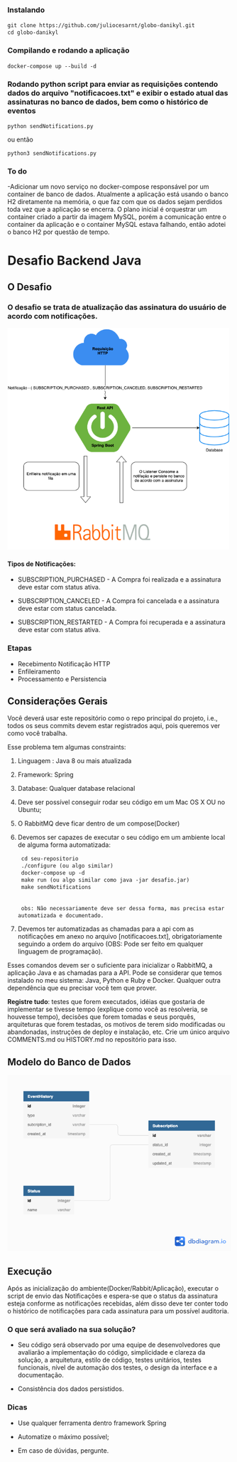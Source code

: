 ### Instalando


```
git clone https://github.com/juliocesarnt/globo-danikyl.git
cd globo-danikyl
``` 

### Compilando e rodando a aplicação

```
docker-compose up --build -d
``` 

### Rodando python script para enviar as requisições contendo dados do arquivo "notificacoes.txt" e exibir o estado atual das assinaturas no banco de dados, bem como o histórico de eventos

```
python sendNotifications.py
``` 
ou então
```
python3 sendNotifications.py
``` 
### To do
-Adicionar um novo serviço no docker-compose responsável por um container de banco de dados. Atualmente a aplicação está usando o banco H2 diretamente na memória, o que faz com que os dados sejam perdidos toda vez que a aplicação se encerra. O plano inicial é orquestrar um container criado a partir da imagem MySQL, porém a comunicação entre o container da aplicação e o container MySQL estava falhando, então adotei o banco H2 por questão de tempo.


# Desafio Backend Java

## O Desafio

### O desafio se trata de atualização das assinatura do usuário de acordo com notificações.

<img src="DesafioFila.png" width="500" height="500">

#### Tipos de Notificações:

- SUBSCRIPTION_PURCHASED - A Compra foi realizada e a assinatura deve estar com status ativa.

- SUBSCRIPTION_CANCELED - A Compra foi cancelada e a assinatura deve estar com status cancelada.

- SUBSCRIPTION_RESTARTED - A Compra foi recuperada e a assinatura deve estar com status ativa.

### Etapas

- Recebimento Notificação HTTP
- Enfileiramento
- Processamento e Persistencia

## Considerações Gerais

Você deverá usar este repositório como o repo principal do projeto, i.e., todos os seus commits devem estar registrados
aqui, pois queremos ver como você trabalha.

Esse problema tem algumas constraints:

1. Linguagem : Java 8 ou mais atualizada

2. Framework: Spring

3. Database: Qualquer database relacional

4. Deve ser possível conseguir rodar seu código em um Mac OS X OU no Ubuntu;

5. O RabbitMQ deve ficar dentro de um compose(Docker)

6. Devemos ser capazes de executar o seu código em um ambiente local de alguma forma automatizada:

   ``` git clone seu-repositorio
    cd seu-repositorio
    ./configure (ou algo similar)
    docker-compose up -d
    make run (ou algo similar como java -jar desafio.jar)
    make sendNotifications 
    
    
    obs: Não necessariamente deve ser dessa forma, mas precisa estar automatizada e documentado.
   ```

7. Devemos ter automatizadas as chamadas para a api com as notificações em anexo no arquivo [notificacoes.txt],
   obrigatoriamente seguindo a ordem do arquivo (OBS: Pode ser feito em qualquer linguagem de programação).

Esses comandos devem ser o suficiente para inicializar o RabbitMQ, a aplicação Java e as chamadas para a API. Pode se
considerar que temos instalado no meu sistema: Java, Python e Ruby e Docker. Qualquer outra dependência que eu precisar
você tem que prover.

**Registre tudo**: testes que forem executados, idéias que gostaria de implementar se tivesse tempo (explique como você
as resolveria, se houvesse tempo), decisões que forem tomadas e seus porquês, arquiteturas que forem testadas, os
motivos de terem sido modificadas ou abandonadas, instruções de deploy e instalação, etc. Crie um único arquivo
COMMENTS.md ou HISTORY.md no repositório para isso.

## Modelo do Banco de Dados

![Modelo](database_model.png)

## Execução

Após as inicialização do ambiente(Docker/Rabbit/Aplicação), executar o script de envio das Notificações e espera-se que
o status da assinatura esteja conforme as notificações recebidas, além disso deve ter conter todo o histórico de
notificações para cada assinatura para um possível auditoria.

### O que será avaliado na sua solução?

- Seu código será observado por uma equipe de desenvolvedores que avaliarão a implementação do código, simplicidade e
  clareza da solução, a arquitetura, estilo de código, testes unitários, testes funcionais, nível de automação dos
  testes, o design da interface e a documentação.

- Consistência dos dados persistidos.

### Dicas

- Use qualquer ferramenta dentro framework Spring

- Automatize o máximo possível;

- Em caso de dúvidas, pergunte.
